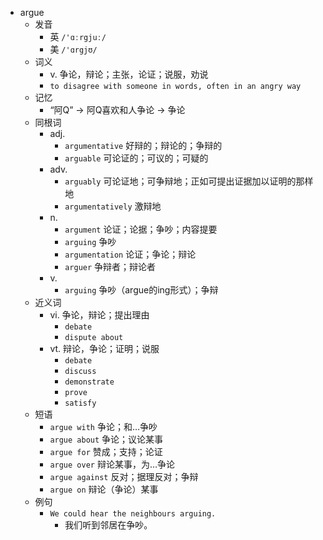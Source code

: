 - argue
  - 发音
    - 英 `/'ɑːrgjuː/`
    - 美 `/'ɑrgjʊ/`
  - 词义
    - v. 争论，辩论；主张，论证；说服，劝说
    - `to disagree with someone in words, often in an angry way`
  - 记忆
    - “阿Q” → 阿Q喜欢和人争论 → 争论
  - 同根词
    - adj.
      - `argumentative` 好辩的；辩论的；争辩的
      - `arguable` 可论证的；可议的；可疑的
    - adv.
      - `arguably` 可论证地；可争辩地；正如可提出证据加以证明的那样地
      - `argumentatively` 激辩地
    - n.
      - `argument` 论证；论据；争吵；内容提要
      - `arguing` 争吵
      - `argumentation` 论证；争论；辩论
      - `arguer` 争辩者；辩论者
    - v.
      - `arguing` 争吵（argue的ing形式）；争辩
  - 近义词
    - vi. 争论，辩论；提出理由
      - `debate`
      - `dispute about`
    - vt. 辩论，争论；证明；说服
      - `debate`
      - `discuss`
      - `demonstrate`
      - `prove`
      - `satisfy`
  - 短语
    - `argue with` 争论；和…争吵 
    - `argue about` 争论；议论某事 
    - `argue for` 赞成；支持；论证 
    - `argue over` 辩论某事，为…争论 
    - `argue against` 反对；据理反对；争辩 
    - `argue on` 辩论（争论）某事 
  - 例句
    - `We could hear the neighbours arguing.`
      - 我们听到邻居在争吵。

